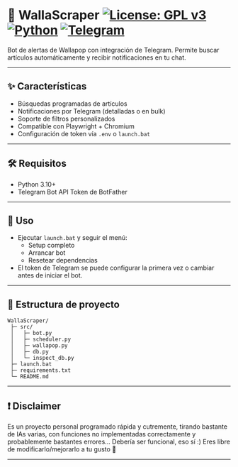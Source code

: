 # 🤖 WallaScraper  [![License: GPL v3](https://img.shields.io/badge/License-GPLv3-blue.svg)](https://www.gnu.org/licenses/gpl-3.0)      [![Python](https://img.shields.io/badge/Python-3.10+-blue.svg)](https://www.python.org/)   [![Telegram](https://img.shields.io/badge/Telegram-Bot-blue.svg)](https://core.telegram.org/bots)


Bot de alertas de Wallapop con integración de Telegram. Permite buscar artículos automáticamente y recibir notificaciones en tu chat.


---

## ✨ Características

- Búsquedas programadas de artículos
- Notificaciones por Telegram (detalladas o en bulk)
- Soporte de filtros personalizados
- Compatible con Playwright + Chromium
- Configuración de token vía `.env` o `launch.bat`

---

## 🛠 Requisitos

- Python 3.10+
- Telegram Bot API Token de BotFather

---

## 🚀 Uso

- Ejecutar `launch.bat` y seguir el menú:
  - Setup completo
  - Arrancar bot
  - Resetear dependencias
- El token de Telegram se puede configurar la primera vez o cambiar antes de iniciar el bot.

---

## 📂 Estructura de proyecto

```
WallaScraper/
 ├─ src/
 │   ├─ bot.py
 │   ├─ scheduler.py
 │   ├─ wallapop.py
 │   ├─ db.py
 │   └─ inspect_db.py
 ├─ launch.bat
 ├─ requirements.txt
 └─ README.md
```

---

## ❗ Disclaimer

Es un proyecto personal programado rápida y cutremente, tirando bastante de IAs varias, con funciones no implementadas correctamente y probablemente bastantes errores... 
Debería ser funcional, eso sí :) Eres libre de modificarlo/mejorarlo a tu gusto 💜

---



